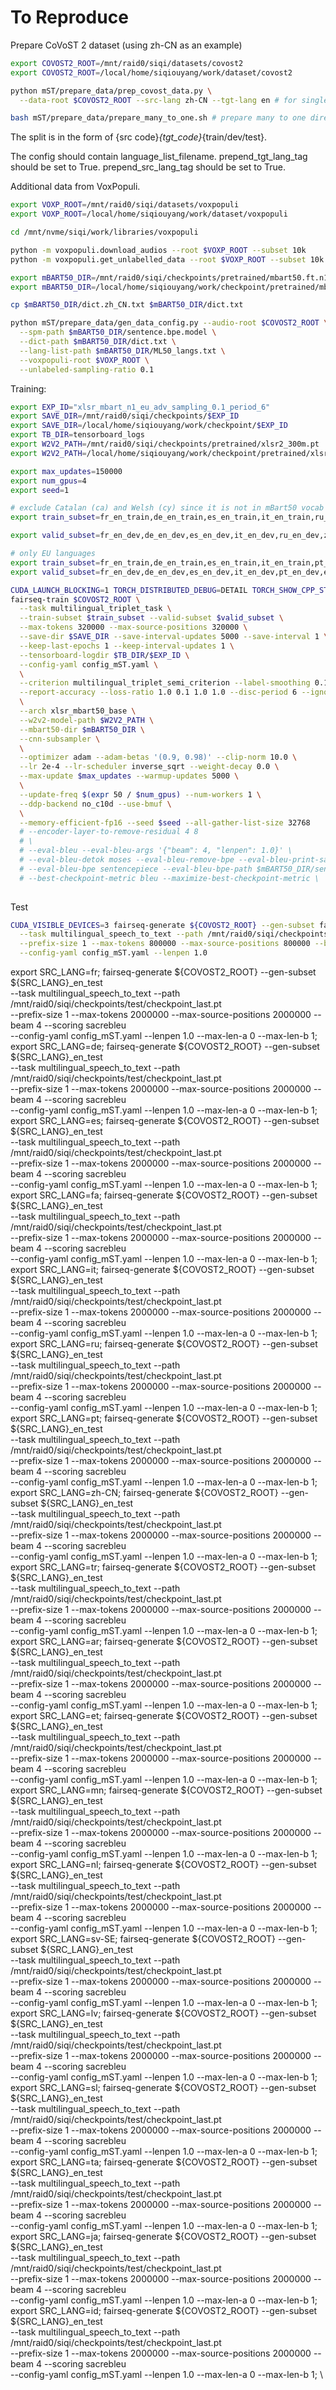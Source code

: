 # To Reproduce

Prepare CoVoST 2 dataset (using zh-CN as an example)
```bash
export COVOST2_ROOT=/mnt/raid0/siqi/datasets/covost2
export COVOST2_ROOT=/local/home/siqiouyang/work/dataset/covost2

python mST/prepare_data/prep_covost_data.py \
  --data-root $COVOST2_ROOT --src-lang zh-CN --tgt-lang en # for single direction

bash mST/prepare_data/prepare_many_to_one.sh # prepare many to one directions
``` 

The split is in the form of {src code}_{tgt_code}_{train/dev/test}.

The config should contain language_list_filename.
prepend_tgt_lang_tag should be set to True.
prepend_src_lang_tag should be set to True.


Additional data from VoxPopuli.
```bash
export VOXP_ROOT=/mnt/raid0/siqi/datasets/voxpopuli
export VOXP_ROOT=/local/home/siqiouyang/work/dataset/voxpopuli

cd /mnt/nvme/siqi/work/libraries/voxpopuli

python -m voxpopuli.download_audios --root $VOXP_ROOT --subset 10k 
python -m voxpopuli.get_unlabelled_data --root $VOXP_ROOT --subset 10k
```


```bash
export mBART50_DIR=/mnt/raid0/siqi/checkpoints/pretrained/mbart50.ft.n1
export mBART50_DIR=/local/home/siqiouyang/work/checkpoint/pretrained/mbart50.ft.n1

cp $mBART50_DIR/dict.zh_CN.txt $mBART50_DIR/dict.txt

python mST/prepare_data/gen_data_config.py --audio-root $COVOST2_ROOT \
  --spm-path $mBART50_DIR/sentence.bpe.model \
  --dict-path $mBART50_DIR/dict.txt \
  --lang-list-path $mBART50_DIR/ML50_langs.txt \
  --voxpopuli-root $VOXP_ROOT \
  --unlabeled-sampling-ratio 0.1
```

Training:
```bash
export EXP_ID="xlsr_mbart_n1_eu_adv_sampling_0.1_period_6"
export SAVE_DIR=/mnt/raid0/siqi/checkpoints/$EXP_ID
export SAVE_DIR=/local/home/siqiouyang/work/checkpoint/$EXP_ID
export TB_DIR=tensorboard_logs
export W2V2_PATH=/mnt/raid0/siqi/checkpoints/pretrained/xlsr2_300m.pt
export W2V2_PATH=/local/home/siqiouyang/work/checkpoint/pretrained/xlsr2_300m.pt

export max_updates=150000
export num_gpus=4
export seed=1

# exclude Catalan (ca) and Welsh (cy) since it is not in mBart50 vocab
export train_subset=fr_en_train,de_en_train,es_en_train,it_en_train,ru_en_train,zh-CN_en_train,pt_en_train,fa_en_train,et_en_train,mn_en_train,nl_en_train,tr_en_train,ar_en_train,sv-SE_en_train,lv_en_train,sl_en_train,ta_en_train,ja_en_train,id_en_train # ,en_de_train,en_tr_train,en_fa_train,en_sv-SE_train,en_mn_train,en_zh-CN_train,en_sl_train,en_et_train,en_id_train,en_ar_train,en_ta_train,en_lv_train,en_ja_train

export valid_subset=fr_en_dev,de_en_dev,es_en_dev,it_en_dev,ru_en_dev,zh-CN_en_dev,pt_en_dev,fa_en_dev,et_en_dev,mn_en_dev,nl_en_dev,tr_en_dev,ar_en_dev,sv-SE_en_dev,lv_en_dev,sl_en_dev,ta_en_dev,ja_en_dev,id_en_dev # ,en_de_dev,en_tr_dev,en_fa_dev,en_sv-SE_dev,en_mn_dev,en_zh-CN_dev,en_sl_dev,en_et_dev,en_id_dev,en_ar_dev,en_ta_dev,en_lv_dev,en_ja_dev

# only EU languages
export train_subset=fr_en_train,de_en_train,es_en_train,it_en_train,pt_en_train,et_en_train,nl_en_train,sv-SE_en_train,lv_en_train,sl_en_train,fr,de,es,it,pt,et,nl,sv,lv,sl
export valid_subset=fr_en_dev,de_en_dev,es_en_dev,it_en_dev,pt_en_dev,et_en_dev,nl_en_dev,sv-SE_en_dev,lv_en_dev,sl_en_dev

CUDA_LAUNCH_BLOCKING=1 TORCH_DISTRIBUTED_DEBUG=DETAIL TORCH_SHOW_CPP_STACKTRACES=1 CUDA_VISIBLE_DEVICES=0,5,6,7 \
fairseq-train $COVOST2_ROOT \
  --task multilingual_triplet_task \
  --train-subset $train_subset --valid-subset $valid_subset \
  --max-tokens 320000 --max-source-positions 320000 \
  --save-dir $SAVE_DIR --save-interval-updates 5000 --save-interval 1 \
  --keep-last-epochs 1 --keep-interval-updates 1 \
  --tensorboard-logdir $TB_DIR/$EXP_ID \
  --config-yaml config_mST.yaml \
  \
  --criterion multilingual_triplet_semi_criterion --label-smoothing 0.1 \
  --report-accuracy --loss-ratio 1.0 0.1 1.0 1.0 --disc-period 6 --ignore-prefix-size 1 \
  \
  --arch xlsr_mbart50_base \
  --w2v2-model-path $W2V2_PATH \
  --mbart50-dir $mBART50_DIR \
  --cnn-subsampler \
  \
  --optimizer adam --adam-betas '(0.9, 0.98)' --clip-norm 10.0 \
  --lr 2e-4 --lr-scheduler inverse_sqrt --weight-decay 0.0 \
  --max-update $max_updates --warmup-updates 5000 \
  \
  --update-freq $(expr 50 / $num_gpus) --num-workers 1 \
  --ddp-backend no_c10d --use-bmuf \
  \
  --memory-efficient-fp16 --seed $seed --all-gather-list-size 32768
  # --encoder-layer-to-remove-residual 4 8
  # \
  # --eval-bleu --eval-bleu-args '{"beam": 4, "lenpen": 1.0}' \
  # --eval-bleu-detok moses --eval-bleu-remove-bpe --eval-bleu-print-samples \
  # --eval-bleu-bpe sentencepiece --eval-bleu-bpe-path $mBART50_DIR/sentence.bpe.model \
  # --best-checkpoint-metric bleu --maximize-best-checkpoint-metric \
  
```

Test
```bash
CUDA_VISIBLE_DEVICES=3 fairseq-generate ${COVOST2_ROOT} --gen-subset fa_en_test \
  --task multilingual_speech_to_text --path /mnt/raid0/siqi/checkpoints/xlsr_mbart_n1_adv_disc_period_6/checkpoint_best.pt \
  --prefix-size 1 --max-tokens 800000 --max-source-positions 800000 --beam 4 --scoring sacrebleu \
  --config-yaml config_mST.yaml --lenpen 1.0
```







export SRC_LANG=fr;  fairseq-generate ${COVOST2_ROOT} --gen-subset ${SRC_LANG}_en_test \
  --task multilingual_speech_to_text --path /mnt/raid0/siqi/checkpoints/test/checkpoint_last.pt \
  --prefix-size 1 --max-tokens 2000000 --max-source-positions 2000000 --beam 4 --scoring sacrebleu \
  --config-yaml config_mST.yaml --lenpen 1.0 --max-len-a 0 --max-len-b 1; \
export SRC_LANG=de;  fairseq-generate ${COVOST2_ROOT} --gen-subset ${SRC_LANG}_en_test \
  --task multilingual_speech_to_text --path /mnt/raid0/siqi/checkpoints/test/checkpoint_last.pt \
  --prefix-size 1 --max-tokens 2000000 --max-source-positions 2000000 --beam 4 --scoring sacrebleu \
  --config-yaml config_mST.yaml --lenpen 1.0 --max-len-a 0 --max-len-b 1; \
export SRC_LANG=es;  fairseq-generate ${COVOST2_ROOT} --gen-subset ${SRC_LANG}_en_test \
  --task multilingual_speech_to_text --path /mnt/raid0/siqi/checkpoints/test/checkpoint_last.pt \
  --prefix-size 1 --max-tokens 2000000 --max-source-positions 2000000 --beam 4 --scoring sacrebleu \
  --config-yaml config_mST.yaml --lenpen 1.0 --max-len-a 0 --max-len-b 1; \
export SRC_LANG=fa;  fairseq-generate ${COVOST2_ROOT} --gen-subset ${SRC_LANG}_en_test \
  --task multilingual_speech_to_text --path /mnt/raid0/siqi/checkpoints/test/checkpoint_last.pt \
  --prefix-size 1 --max-tokens 2000000 --max-source-positions 2000000 --beam 4 --scoring sacrebleu \
  --config-yaml config_mST.yaml --lenpen 1.0 --max-len-a 0 --max-len-b 1; \
export SRC_LANG=it;  fairseq-generate ${COVOST2_ROOT} --gen-subset ${SRC_LANG}_en_test \
  --task multilingual_speech_to_text --path /mnt/raid0/siqi/checkpoints/test/checkpoint_last.pt \
  --prefix-size 1 --max-tokens 2000000 --max-source-positions 2000000 --beam 4 --scoring sacrebleu \
  --config-yaml config_mST.yaml --lenpen 1.0 --max-len-a 0 --max-len-b 1; \
export SRC_LANG=ru;  fairseq-generate ${COVOST2_ROOT} --gen-subset ${SRC_LANG}_en_test \
  --task multilingual_speech_to_text --path /mnt/raid0/siqi/checkpoints/test/checkpoint_last.pt \
  --prefix-size 1 --max-tokens 2000000 --max-source-positions 2000000 --beam 4 --scoring sacrebleu \
  --config-yaml config_mST.yaml --lenpen 1.0 --max-len-a 0 --max-len-b 1; \
export SRC_LANG=pt;  fairseq-generate ${COVOST2_ROOT} --gen-subset ${SRC_LANG}_en_test \
  --task multilingual_speech_to_text --path /mnt/raid0/siqi/checkpoints/test/checkpoint_last.pt \
  --prefix-size 1 --max-tokens 2000000 --max-source-positions 2000000 --beam 4 --scoring sacrebleu \
  --config-yaml config_mST.yaml --lenpen 1.0 --max-len-a 0 --max-len-b 1; \
export SRC_LANG=zh-CN;  fairseq-generate ${COVOST2_ROOT} --gen-subset ${SRC_LANG}_en_test \
  --task multilingual_speech_to_text --path /mnt/raid0/siqi/checkpoints/test/checkpoint_last.pt \
  --prefix-size 1 --max-tokens 2000000 --max-source-positions 2000000 --beam 4 --scoring sacrebleu \
  --config-yaml config_mST.yaml --lenpen 1.0 --max-len-a 0 --max-len-b 1; \
export SRC_LANG=tr;  fairseq-generate ${COVOST2_ROOT} --gen-subset ${SRC_LANG}_en_test \
  --task multilingual_speech_to_text --path /mnt/raid0/siqi/checkpoints/test/checkpoint_last.pt \
  --prefix-size 1 --max-tokens 2000000 --max-source-positions 2000000 --beam 4 --scoring sacrebleu \
  --config-yaml config_mST.yaml --lenpen 1.0 --max-len-a 0 --max-len-b 1; \
export SRC_LANG=ar;  fairseq-generate ${COVOST2_ROOT} --gen-subset ${SRC_LANG}_en_test \
  --task multilingual_speech_to_text --path /mnt/raid0/siqi/checkpoints/test/checkpoint_last.pt \
  --prefix-size 1 --max-tokens 2000000 --max-source-positions 2000000 --beam 4 --scoring sacrebleu \
  --config-yaml config_mST.yaml --lenpen 1.0 --max-len-a 0 --max-len-b 1; \
export SRC_LANG=et;  fairseq-generate ${COVOST2_ROOT} --gen-subset ${SRC_LANG}_en_test \
  --task multilingual_speech_to_text --path /mnt/raid0/siqi/checkpoints/test/checkpoint_last.pt \
  --prefix-size 1 --max-tokens 2000000 --max-source-positions 2000000 --beam 4 --scoring sacrebleu \
  --config-yaml config_mST.yaml --lenpen 1.0 --max-len-a 0 --max-len-b 1; \
export SRC_LANG=mn;  fairseq-generate ${COVOST2_ROOT} --gen-subset ${SRC_LANG}_en_test \
  --task multilingual_speech_to_text --path /mnt/raid0/siqi/checkpoints/test/checkpoint_last.pt \
  --prefix-size 1 --max-tokens 2000000 --max-source-positions 2000000 --beam 4 --scoring sacrebleu \
  --config-yaml config_mST.yaml --lenpen 1.0 --max-len-a 0 --max-len-b 1; \
export SRC_LANG=nl;  fairseq-generate ${COVOST2_ROOT} --gen-subset ${SRC_LANG}_en_test \
  --task multilingual_speech_to_text --path /mnt/raid0/siqi/checkpoints/test/checkpoint_last.pt \
  --prefix-size 1 --max-tokens 2000000 --max-source-positions 2000000 --beam 4 --scoring sacrebleu \
  --config-yaml config_mST.yaml --lenpen 1.0 --max-len-a 0 --max-len-b 1; \
export SRC_LANG=sv-SE;  fairseq-generate ${COVOST2_ROOT} --gen-subset ${SRC_LANG}_en_test \
  --task multilingual_speech_to_text --path /mnt/raid0/siqi/checkpoints/test/checkpoint_last.pt \
  --prefix-size 1 --max-tokens 2000000 --max-source-positions 2000000 --beam 4 --scoring sacrebleu \
  --config-yaml config_mST.yaml --lenpen 1.0 --max-len-a 0 --max-len-b 1; \
export SRC_LANG=lv;  fairseq-generate ${COVOST2_ROOT} --gen-subset ${SRC_LANG}_en_test \
  --task multilingual_speech_to_text --path /mnt/raid0/siqi/checkpoints/test/checkpoint_last.pt \
  --prefix-size 1 --max-tokens 2000000 --max-source-positions 2000000 --beam 4 --scoring sacrebleu \
  --config-yaml config_mST.yaml --lenpen 1.0 --max-len-a 0 --max-len-b 1; \
export SRC_LANG=sl;  fairseq-generate ${COVOST2_ROOT} --gen-subset ${SRC_LANG}_en_test \
  --task multilingual_speech_to_text --path /mnt/raid0/siqi/checkpoints/test/checkpoint_last.pt \
  --prefix-size 1 --max-tokens 2000000 --max-source-positions 2000000 --beam 4 --scoring sacrebleu \
  --config-yaml config_mST.yaml --lenpen 1.0 --max-len-a 0 --max-len-b 1; \
export SRC_LANG=ta;  fairseq-generate ${COVOST2_ROOT} --gen-subset ${SRC_LANG}_en_test \
  --task multilingual_speech_to_text --path /mnt/raid0/siqi/checkpoints/test/checkpoint_last.pt \
  --prefix-size 1 --max-tokens 2000000 --max-source-positions 2000000 --beam 4 --scoring sacrebleu \
  --config-yaml config_mST.yaml --lenpen 1.0 --max-len-a 0 --max-len-b 1; \
export SRC_LANG=ja;  fairseq-generate ${COVOST2_ROOT} --gen-subset ${SRC_LANG}_en_test \
  --task multilingual_speech_to_text --path /mnt/raid0/siqi/checkpoints/test/checkpoint_last.pt \
  --prefix-size 1 --max-tokens 2000000 --max-source-positions 2000000 --beam 4 --scoring sacrebleu \
  --config-yaml config_mST.yaml --lenpen 1.0 --max-len-a 0 --max-len-b 1; \
export SRC_LANG=id;  fairseq-generate ${COVOST2_ROOT} --gen-subset ${SRC_LANG}_en_test \
  --task multilingual_speech_to_text --path /mnt/raid0/siqi/checkpoints/test/checkpoint_last.pt \
  --prefix-size 1 --max-tokens 2000000 --max-source-positions 2000000 --beam 4 --scoring sacrebleu \
  --config-yaml config_mST.yaml --lenpen 1.0 --max-len-a 0 --max-len-b 1; \